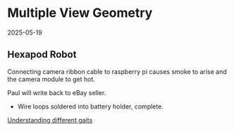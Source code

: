 # Multiple View Geometry

2025-05-19

## Hexapod Robot

Connecting camera ribbon cable to raspberry pi causes smoke to arise and the camera module to get hot.

Paul will write back to eBay seller.

* Wire loops soldered into battery holder, complete.

[Understanding different gaits](https://github.com/TheEvergreenStateCollege/mvg-25sp/blob/aa9a7a1ded9d95bdb673ddd89ef78cfa648ddd14/freenove-hexapod/Code/Server/control.py#L329)

